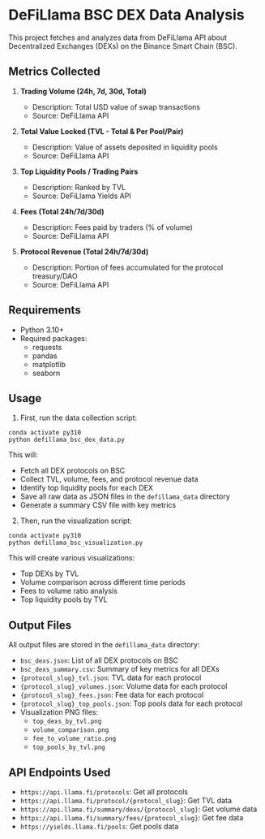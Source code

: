# DeFiLlama BSC DEX Data Analysis

This project fetches and analyzes data from DeFiLlama API about Decentralized Exchanges (DEXs) on the Binance Smart Chain (BSC).

## Metrics Collected

1. **Trading Volume (24h, 7d, 30d, Total)**
   - Description: Total USD value of swap transactions
   - Source: DeFiLlama API

2. **Total Value Locked (TVL - Total & Per Pool/Pair)**
   - Description: Value of assets deposited in liquidity pools
   - Source: DeFiLlama API

3. **Top Liquidity Pools / Trading Pairs**
   - Description: Ranked by TVL
   - Source: DeFiLlama Yields API

4. **Fees (Total 24h/7d/30d)**
   - Description: Fees paid by traders (% of volume)
   - Source: DeFiLlama API

5. **Protocol Revenue (Total 24h/7d/30d)**
   - Description: Portion of fees accumulated for the protocol treasury/DAO
   - Source: DeFiLlama API

## Requirements

- Python 3.10+
- Required packages:
  - requests
  - pandas
  - matplotlib
  - seaborn

## Usage

1. First, run the data collection script:

```
conda activate py310
python defillama_bsc_dex_data.py
```

This will:
- Fetch all DEX protocols on BSC
- Collect TVL, volume, fees, and protocol revenue data
- Identify top liquidity pools for each DEX
- Save all raw data as JSON files in the `defillama_data` directory
- Generate a summary CSV file with key metrics

2. Then, run the visualization script:

```
conda activate py310
python defillama_bsc_visualization.py
```

This will create various visualizations:
- Top DEXs by TVL
- Volume comparison across different time periods
- Fees to volume ratio analysis
- Top liquidity pools by TVL

## Output Files

All output files are stored in the `defillama_data` directory:

- `bsc_dexs.json`: List of all DEX protocols on BSC
- `bsc_dexs_summary.csv`: Summary of key metrics for all DEXs
- `{protocol_slug}_tvl.json`: TVL data for each protocol
- `{protocol_slug}_volumes.json`: Volume data for each protocol
- `{protocol_slug}_fees.json`: Fee data for each protocol
- `{protocol_slug}_top_pools.json`: Top pools data for each protocol
- Visualization PNG files:
  - `top_dexs_by_tvl.png`
  - `volume_comparison.png`
  - `fee_to_volume_ratio.png`
  - `top_pools_by_tvl.png`

## API Endpoints Used

- `https://api.llama.fi/protocols`: Get all protocols
- `https://api.llama.fi/protocol/{protocol_slug}`: Get TVL data
- `https://api.llama.fi/summary/dexs/{protocol_slug}`: Get volume data
- `https://api.llama.fi/summary/fees/{protocol_slug}`: Get fee data
- `https://yields.llama.fi/pools`: Get pools data 